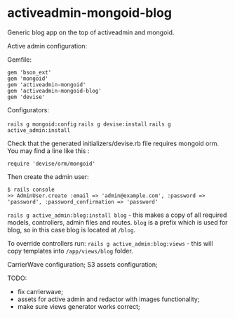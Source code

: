 activeadmin-mongoid-blog
========================

Generic blog app on the top of activeadmin and mongoid.

Active admin configuration:

Gemfile:

```
gem 'bson_ext'
gem 'mongoid'
gem 'activeadmin-mongoid'
gem 'activeadmin-mongoid-blog'
gem 'devise'
```

Configurators:

```rails g mongoid:config```
```rails g devise:install```
```rails g active_admin:install```

Check that the generated initializers/devise.rb file requires mongoid orm. You may find a line like this :

```require 'devise/orm/mongoid'```

Then create the admin user:

```
$ rails console
>> AdminUser.create :email => 'admin@example.com', :password => 'password', :password_confirmation => 'password'
```

```rails g active_admin:blog:install blog``` - this makes a copy of all required models, controllers, admin files and routes. ```blog``` is a prefix which is used for blog, so in this case blog is located at ```/blog```.

To override controllers run: ```rails g active_admin:blog:views``` - this will copy templates into ```/app/views/blog``` folder.


CarrierWave configuration;
S3 assets configuration;


TODO:
- fix carrierwave;
- assets for active admin and redactor with images functionality;
- make sure views generator works correct;

